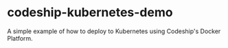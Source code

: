 # codeship-kubernetes-demo

A simple example of how to deploy to Kubernetes using Codeship's Docker Platform.
